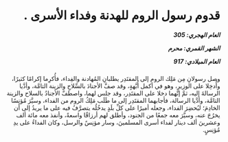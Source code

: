<h1 dir="rtl">قدوم رسول الروم للهدنة وفداء الأسرى .</h1>

<h5 dir="rtl">العام الهجري:  305

الشهر القمري: محرم

العام الميلادي: 917</h5>

<p dir="rtl">وصل رسولانِ مِن مَلِك الروم إلى المقتَدِر يطلبانِ المُهادنة والفِداء، فأُكرِما إكرامًا كثيرًا، وأُدخِلا على الوزيرِ، وهو في أكمل أُبَّهةٍ، وقد صفَّ الأجنادَ بالسِّلاحِ والزينة التامَّة، وأدَّيا الرسالةَ إليه، ثمَّ إنَّهما دخلا على المقتَدِر، وقد جلس لهما، واصطفَّ الأجنادُ بالسلاح والزينة التامَّة، وأدَّيا الرسالة، فأجابهما المقتَدِر إلى ما طَلَب مَلِكُ الروم من الفداء، وسيَّرَ مُؤنِسًا الخادِمَ؛ ليُحضِرَ الفداء، وجعله أميرًا على كلِّ بلَدٍ يدخُلُه يتصرَّفُ فيه على ما يريدُ إلى أن يخرُجَ عنه، وسيَّرَ معه جمعًا من الجنود، وأطلق لهم أرزاقًا واسعةً، وأنفذ معه مائة ألف وعشرينَ ألف دينار لفداء أسرى المسلمينَ، وسار مؤنِسٌ والرسل، وكان الفداءُ على يدِ مُؤنِسٍ.</p></br>
